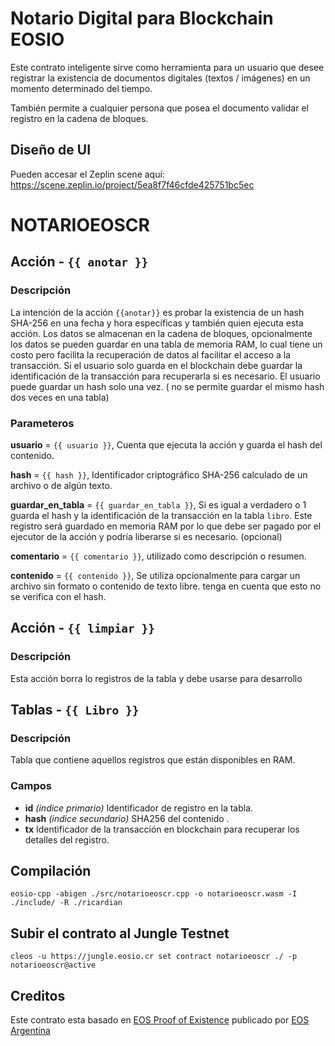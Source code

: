 

# Notario Digital para Blockchain EOSIO 
Este contrato inteligente sirve como herramienta para un usuario que desee registrar la existencia de documentos digitales (textos / imágenes) en un momento determinado del tiempo.

También permite a cualquier persona que posea el documento validar el registro en la cadena de bloques.

## Diseño de UI
Pueden accesar el Zeplin scene aquí: https://scene.zeplin.io/project/5ea8f7f46cfde425751bc5ec


# NOTARIOEOSCR

## Acción - `{{ anotar }}`
### Descripción
La intención de la acción `{{anotar}}` es probar la existencia de un hash SHA-256 en una fecha y hora específicas y también quien ejecuta esta acción. 
Los datos se almacenan en la cadena de bloques, opcionalmente los datos se pueden guardar en una tabla de memoria RAM, lo cual tiene un costo pero facilita la recuperación de datos al facilitar el acceso a la transacción.
Si el usuario solo guarda en el blockchain debe guardar la identificación de la transacción para recuperarla si es necesario.
El usuario puede guardar un hash solo una vez. ( no se permite guardar el mismo hash dos veces en una tabla)
### Parameteros
**usuario** = `{{ usuario }}`, Cuenta que ejecuta la acción y guarda el hash del contenido.

**hash** = `{{ hash }}`, Identificador criptográfico SHA-256 calculado de un archivo o de algún texto.

**guardar_en_tabla** = `{{ guardar_en_tabla }}`, Si es igual a verdadero o 1 guarda el hash y la identificación de la 
transacción en la tabla `libro`. Este registro será guardado en memoria RAM por lo que debe ser pagado por el ejecutor de la acción y podría liberarse si es necesario. (opcional)

**comentario** = `{{ comentario }}`, utilizado como descripción o resumen.

**contenido** = `{{ contenido }}`, Se utiliza opcionalmente para cargar un archivo sin formato o contenido de texto libre. tenga en cuenta que esto no se verifica con el hash.

## Acción - `{{ limpiar }}`
### Descripción
Esta acción borra lo registros de la tabla y debe usarse para desarrollo 
## Tablas - `{{ Libro }}`
### Descripción 
Tabla que contiene aquellos registros que están disponibles en RAM.
### Campos
- **id** *(indice primario)* Identificador de registro en la tabla.
- **hash** *(indice secundario)* SHA256 del contenido .
- **tx** Identificador de la transacción en blockchain para recuperar los detalles del registro.

## Compilación

```
eosio-cpp -abigen ./src/notarioeoscr.cpp -o notarioeoscr.wasm -I ./include/ -R ./ricardian
```

## Subir el contrato al Jungle Testnet

`cleos -u https://jungle.eosio.cr set contract notarioeoscr ./ -p notarioeoscr@active`

## Creditos


Este contrato esta basado en [EOS Proof of Existence](https://github.com/EOSArgentina/eosproofio) publicado por [EOS Argentina](https://www.eosargentina.io/)

